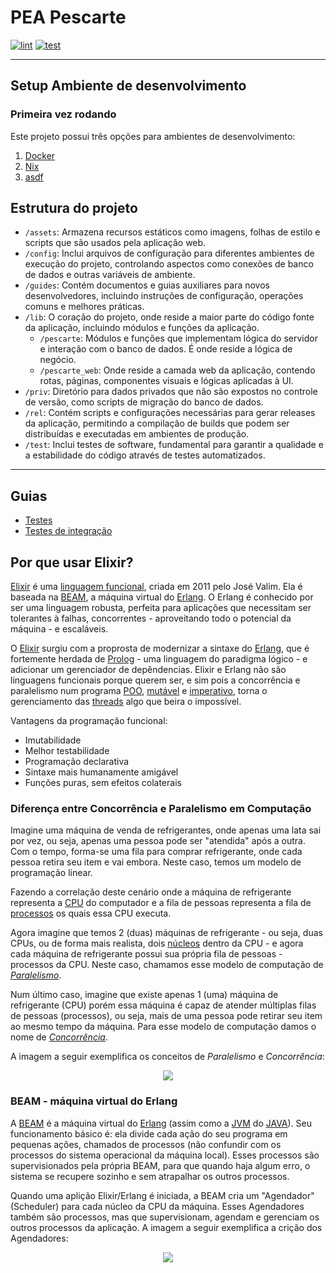 # PEA Pescarte

[![lint](https://github.com/peapescarte/pescarte-api/actions/workflows/lint.yml/badge.svg)](https://github.com/peapescarte/pescarte-api/actions/workflows/lint.yml)
[![test](https://github.com/peapescarte/pescarte-api/actions/workflows/test.yml/badge.svg)](https://github.com/peapescarte/pescarte-api/actions/workflows/test.yml)

------------------------------------------------------------------------

## Setup Ambiente de desenvolvimento

### Primeira vez rodando

Este projeto possui três opções para ambientes de desenvolvimento:

1.  [Docker](./guides/local/docker.md)
2.  [Nix](./guides/local/nix.md)
3.  [asdf](./guides/local/asdf.md)

## Estrutura do projeto

- `/assets`: Armazena recursos estáticos como imagens, folhas de estilo e scripts que são usados pela aplicação web.
- `/config`: Inclui arquivos de configuração para diferentes ambientes de execução do projeto, controlando aspectos como conexões de banco de dados e outras variáveis de ambiente.
- `/guides`: Contém documentos e guias auxiliares para novos desenvolvedores, incluindo instruções de configuração, operações comuns e melhores práticas.
- `/lib`: O coração do projeto, onde reside a maior parte do código fonte da aplicação, incluindo módulos e funções da aplicação.
  - `/pescarte`: Módulos e funções que implementam lógica do servidor e interação com o banco de dados. É onde reside a lógica de negócio.
  - `/pescarte_web`: Onde reside a camada web da aplicação, contendo rotas, páginas, componentes visuais e lógicas aplicadas à UI.
- `/priv`: Diretório para dados privados que não são expostos no controle de versão, como scripts de migração do banco de dados.
- `/rel`: Contém scripts e configurações necessárias para gerar releases da aplicação, permitindo a compilação de builds que podem ser distribuídas e executadas em ambientes de produção.
- `/test`: Inclui testes de software, fundamental para garantir a qualidade e a estabilidade do código através de testes automatizados.

------------------------------------------------------------------------

## Guias

-   [Testes](./guides/tests.md)
-   [Testes de integração](./guides/integration_tests.md)

## Por que usar Elixir?

<a id="why-elixir" />

[Elixir][ elixir-site ] é uma [linguagem funcional][ functional-prog ], criada em 2011 pelo José Valim. Ela é baseada na [BEAM][ beam-meaning ], a máquina virtual do [Erlang][ erlang-meaning ]. O Erlang é conhecido por ser uma linguagem robusta, perfeita para aplicações que necessitam ser tolerantes à falhas, concorrentes - aproveitando todo o potencial da máquina - e escaláveis.

O [Elixir][ elixir-site ] surgiu com a proprosta de modernizar a sintaxe do [Erlang][ erlang-meaning ], que é fortemente herdada de [Prolog][ prolog-meaning ] - uma linguagem do paradigma lógico - e adicionar um gerenciador de depêndencias. Elixir e Erlang não são linguagens funcionais porque querem ser, e sim pois a concorrência e paralelismo num programa [POO][ oop-meaning ], [mutável][ immutability ] e [imperativo][ imperative-prog ], torna o gerenciamento das [threads][ thread-meaning ] algo que beira o impossível.

Vantagens da programação funcional:

- Imutabilidade
- Melhor testabilidade
- Programação declarativa
- Sintaxe mais humanamente amigável
- Funções puras, sem efeitos colaterais

### Diferença entre Concorrência e Paralelismo em Computação

<a id="concurrency-parallelism" />

Imagine uma máquina de venda de refrigerantes, onde apenas uma lata sai por vez, ou seja, apenas uma pessoa pode ser "atendida" após a outra. Com o tempo, forma-se uma fila para comprar refrigerante, onde cada pessoa retira seu item e vai embora. Neste caso, temos um modelo de programação linear.

Fazendo a correlação deste cenário onde a máquina de refrigerante representa a [CPU][ cpu-meaning ] do computador e a fila de pessoas representa a fila de [processos](<https://pt.wikipedia.org/wiki/Processo_(inform%C3%A1tica)>) os quais essa CPU executa.

Agora imagine que temos 2 (duas) máquinas de refrigerante - ou seja, duas CPUs, ou de forma mais realista, dois [núcleos](https://canaltech.com.br/hardware/como-ativar-os-nucleos-do-processador/) dentro da CPU - e agora cada máquina de refrigerante possui sua própria fila de pessoas - processos da CPU. Neste caso, chamamos esse modelo de computação de [_Paralelismo_][ paralel-meaning ].

Num último caso, imagine que existe apenas 1 (uma) máquina de refrigerante (CPU) porém essa máquina é capaz de atender múltiplas filas de pessoas (processos), ou seja, mais de uma pessoa pode retirar seu item ao mesmo tempo da máquina. Para esse modelo de computação damos o nome de [_Concorrência_][ concurrency-meaning ].

A imagem a seguir exemplifica os conceitos de _Paralelismo_ e _Concorrência_:

<p align="center">
 <img src="https://user-images.githubusercontent.com/44469426/230241225-60c9ac79-302d-4a19-96bd-b76585c5b902.png" />
</p>

### BEAM - máquina virtual do Erlang

<a id="beam" />

A [BEAM][ beam-meaning ] é a máquina virtual do [Erlang][ erlang-meaning ] (assim como a [JVM][ jvm-meaning ] do [JAVA][ java-meaning ]). Seu funcionamento básico é: ela divide cada ação do seu programa em pequenas ações, chamados de processos (não confundir com os processos do sistema operacional da máquina local). Esses processos são supervisionados pela própria BEAM, para que quando haja algum erro, o sistema se recupere sozinho e sem atrapalhar os outros processos.

Quando uma aplição Elixir/Erlang é iniciada, a BEAM cria um "Agendador" (Scheduler) para cada núcleo da CPU da máquina. Esses Agendadores também são processos, mas que supervisionam, agendam e gerenciam os outros processos da aplicação. A imagem a seguir exemplifica a crição dos Agendadores:

<p align="center">
  <img src="https://user-images.githubusercontent.com/44469426/230241258-08aeb6d8-9038-4eda-89f0-fb13de077aa9.png" />
</p>

[beam-meaning]: https://www.erlang.org/blog/a-brief-beam-primer/
[erlang-meaning]: https://coodesh.com/blog/dicionario/o-que-e-erlang/
[immutability]: https://medium.com/opensanca/imutabilidade-eis-a-quest%C3%A3o-507fde8c6686
[imperative-prog]: https://pt.wikipedia.org/wiki/Programa%C3%A7%C3%A3o_imperativa
[functional-prog]: https://pt.wikipedia.org/wiki/Programa%C3%A7%C3%A3o_funcional
[java-meaning]: https://www.java.com/pt-BR/download/help/whatis_java.html
[jvm-meaning]: https://pt.wikipedia.org/wiki/M%C3%A1quina_virtual_Java
[prolog-meaning]: https://ww2.inf.ufg.br/~eduardo/lp/alunos/prolog/prolog.html
[thread-meaning]: https://pt.wikipedia.org/wiki/Thread_(computa%C3%A7%C3%A3o)
[oop-meaning]: https://www.alura.com.br/artigos/poo-programacao-orientada-a-objetos
[process-meaning]: https://pt.wikipedia.org/wiki/Processo_(inform%C3%A1tica)
[cpu-meaning]: https://pt.wikipedia.org/wiki/Unidade_central_de_processamento
[paralel-meaning]: https://pt.wikipedia.org/wiki/Computa%C3%A7%C3%A3o_paralela
[concurrency-meaning]: (https://pt.wikipedia.org/wiki/Programa%C3%A7%C3%A3o_concorrente)
[elixir-site]: https://elixir-lang.org
